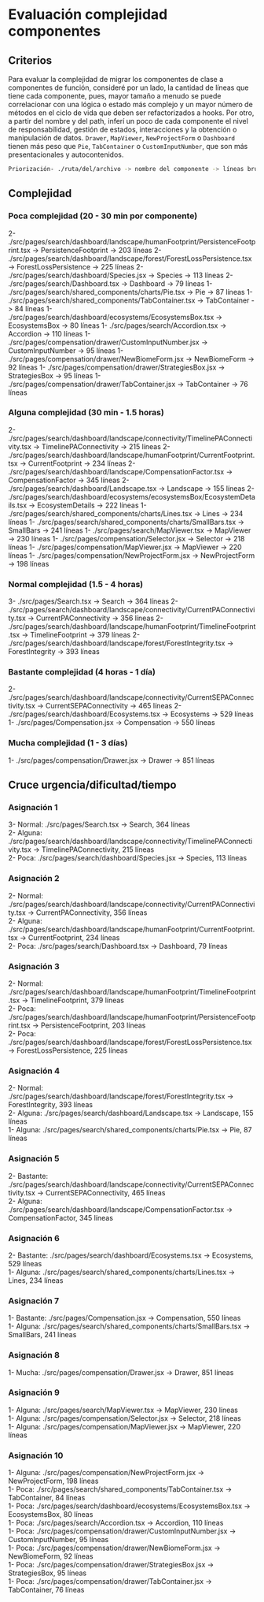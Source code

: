 # Evaluación complejidad componentes

## Criterios

Para evaluar la complejidad de migrar los componentes de clase a componentes de función, consideré por un lado, la cantidad de líneas que tiene cada componente, pues, mayor tamaño a menudo se puede correlacionar con una lógica o estado más complejo y un mayor número de métodos en el ciclo de vida que deben ser refactorizados a hooks. Por otro, a partir del nombre y del path, inferí un poco de cada componente el nivel de responsabilidad, gestión de estados, interacciones y la obtención o manipulación de datos. `Drawer`, `MapViewer`, `NewProjectForm` o `Dashboard` tienen más peso que `Pie`, `TabContainer` o `CustomInputNumber`, que son más presentacionales y autocontenidos.

```sh
Priorización- ./ruta/del/archivo -> nombre del componente -> líneas brutas de código
```

## Complejidad

### Poca complejidad (20 - 30 min por componente)

2- ./src/pages/search/dashboard/landscape/humanFootprint/PersistenceFootprint.tsx -> PersistenceFootprint -> 203 líneas
2- ./src/pages/search/dashboard/landscape/forest/ForestLossPersistence.tsx -> ForestLossPersistence -> 225 líneas
2- ./src/pages/search/dashboard/Species.jsx -> Species -> 113 líneas
2- ./src/pages/search/Dashboard.tsx -> Dashboard -> 79 líneas
1- ./src/pages/search/shared_components/charts/Pie.tsx -> Pie -> 87 líneas
1- ./src/pages/search/shared_components/TabContainer.tsx -> TabContainer -> 84 líneas
1- ./src/pages/search/dashboard/ecosystems/EcosystemsBox.tsx -> EcosystemsBox -> 80 líneas
1- ./src/pages/search/Accordion.tsx -> Accordion -> 110 líneas
1- ./src/pages/compensation/drawer/CustomInputNumber.jsx -> CustomInputNumber -> 95 líneas
1- ./src/pages/compensation/drawer/NewBiomeForm.jsx -> NewBiomeForm -> 92 líneas
1- ./src/pages/compensation/drawer/StrategiesBox.jsx -> StrategiesBox -> 95 líneas
1- ./src/pages/compensation/drawer/TabContainer.jsx -> TabContainer -> 76 líneas

### Alguna complejidad (30 min - 1.5 horas)

2- ./src/pages/search/dashboard/landscape/connectivity/TimelinePAConnectivity.tsx -> TimelinePAConnectivity -> 215 líneas
2- ./src/pages/search/dashboard/landscape/humanFootprint/CurrentFootprint.tsx -> CurrentFootprint -> 234 líneas
2- ./src/pages/search/dashboard/landscape/CompensationFactor.tsx -> CompensationFactor -> 345 líneas
2- ./src/pages/search/dashboard/Landscape.tsx -> Landscape -> 155 líneas
2- ./src/pages/search/dashboard/ecosystems/ecosystemsBox/EcosystemDetails.tsx -> EcosystemDetails -> 222 líneas
1- ./src/pages/search/shared_components/charts/Lines.tsx -> Lines -> 234 líneas
1- ./src/pages/search/shared_components/charts/SmallBars.tsx -> SmallBars -> 241 líneas
1- ./src/pages/search/MapViewer.tsx -> MapViewer -> 230 líneas
1- ./src/pages/compensation/Selector.jsx -> Selector -> 218 líneas
1- ./src/pages/compensation/MapViewer.jsx -> MapViewer -> 220 líneas
1- ./src/pages/compensation/NewProjectForm.jsx -> NewProjectForm -> 198 líneas

### Normal complejidad (1.5 - 4 horas)

3- ./src/pages/Search.tsx -> Search -> 364 líneas
2- ./src/pages/search/dashboard/landscape/connectivity/CurrentPAConnectivity.tsx -> CurrentPAConnectivity -> 356 líneas
2- ./src/pages/search/dashboard/landscape/humanFootprint/TimelineFootprint.tsx -> TimelineFootprint -> 379 líneas
2- ./src/pages/search/dashboard/landscape/forest/ForestIntegrity.tsx -> ForestIntegrity -> 393 líneas

### Bastante complejidad (4 horas - 1 día)

2- ./src/pages/search/dashboard/landscape/connectivity/CurrentSEPAConnectivity.tsx -> CurrentSEPAConnectivity -> 465 líneas
2- ./src/pages/search/dashboard/Ecosystems.tsx -> Ecosystems -> 529 líneas
1- ./src/pages/Compensation.jsx -> Compensation -> 550 líneas

### Mucha complejidad (1 - 3 días)

1- ./src/pages/compensation/Drawer.jsx -> Drawer -> 851 líneas

## Cruce urgencia/dificultad/tiempo

### Asignación 1

3- Normal: ./src/pages/Search.tsx -> Search, 364 líneas  
2- Alguna: ./src/pages/search/dashboard/landscape/connectivity/TimelinePAConnectivity.tsx -> TimelinePAConnectivity, 215 líneas  
2- Poca: ./src/pages/search/dashboard/Species.jsx -> Species, 113 líneas

### Asignación 2

2- Normal: ./src/pages/search/dashboard/landscape/connectivity/CurrentPAConnectivity.tsx -> CurrentPAConnectivity, 356 líneas  
2- Alguna: ./src/pages/search/dashboard/landscape/humanFootprint/CurrentFootprint.tsx -> CurrentFootprint, 234 líneas  
2- Poca: ./src/pages/search/Dashboard.tsx -> Dashboard, 79 líneas

### Asignación 3

2- Normal: ./src/pages/search/dashboard/landscape/humanFootprint/TimelineFootprint.tsx -> TimelineFootprint, 379 líneas  
2- Poca: ./src/pages/search/dashboard/landscape/humanFootprint/PersistenceFootprint.tsx -> PersistenceFootprint, 203 líneas  
2- Poca: ./src/pages/search/dashboard/landscape/forest/ForestLossPersistence.tsx -> ForestLossPersistence, 225 líneas

### Asignación 4

2- Normal: ./src/pages/search/dashboard/landscape/forest/ForestIntegrity.tsx -> ForestIntegrity, 393 líneas  
2- Alguna: ./src/pages/search/dashboard/Landscape.tsx -> Landscape, 155 líneas  
1- Alguna: ./src/pages/search/shared_components/charts/Pie.tsx -> Pie, 87 líneas

### Asignación 5

2- Bastante: ./src/pages/search/dashboard/landscape/connectivity/CurrentSEPAConnectivity.tsx -> CurrentSEPAConnectivity, 465 líneas  
2- Alguna: ./src/pages/search/dashboard/landscape/CompensationFactor.tsx -> CompensationFactor, 345 líneas

### Asignación 6

2- Bastante: ./src/pages/search/dashboard/Ecosystems.tsx -> Ecosystems, 529 líneas  
1- Alguna: ./src/pages/search/shared_components/charts/Lines.tsx -> Lines, 234 líneas

### Asignación 7

1- Bastante: ./src/pages/Compensation.jsx -> Compensation, 550 líneas  
1- Alguna: ./src/pages/search/shared_components/charts/SmallBars.tsx -> SmallBars, 241 líneas

### Asignación 8

1- Mucha: ./src/pages/compensation/Drawer.jsx -> Drawer, 851 líneas

### Asignación 9

1- Alguna: ./src/pages/search/MapViewer.tsx -> MapViewer, 230 líneas  
1- Alguna: ./src/pages/compensation/Selector.jsx -> Selector, 218 líneas  
1- Alguna: ./src/pages/compensation/MapViewer.jsx -> MapViewer, 220 líneas

### Asignación 10

1- Alguna: ./src/pages/compensation/NewProjectForm.jsx -> NewProjectForm, 198 líneas  
1- Poca: ./src/pages/search/shared_components/TabContainer.tsx -> TabContainer, 84 líneas  
1- Poca: ./src/pages/search/dashboard/ecosystems/EcosystemsBox.tsx -> EcosystemsBox, 80 líneas  
1- Poca: ./src/pages/search/Accordion.tsx -> Accordion, 110 líneas  
1- Poca: ./src/pages/compensation/drawer/CustomInputNumber.jsx -> CustomInputNumber, 95 líneas  
1- Poca: ./src/pages/compensation/drawer/NewBiomeForm.jsx -> NewBiomeForm, 92 líneas  
1- Poca: ./src/pages/compensation/drawer/StrategiesBox.jsx -> StrategiesBox, 95 líneas  
1- Poca: ./src/pages/compensation/drawer/TabContainer.jsx -> TabContainer, 76 líneas
